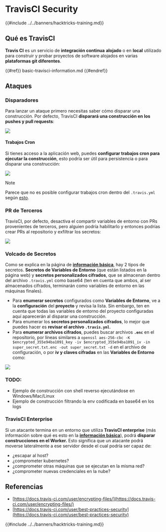 # TravisCI Security

{{#include ../../banners/hacktricks-training.md}}

## Qué es TravisCI

**Travis CI** es un servicio de **integración continua** **alojado** o en **local** utilizado para construir y probar proyectos de software alojados en varias **plataformas git diferentes**.

{{#ref}}
basic-travisci-information.md
{{#endref}}

## Ataques

### Disparadores

Para lanzar un ataque primero necesitas saber cómo disparar una construcción. Por defecto, TravisCI **disparará una construcción en los pushes y pull requests**:

![](<../../images/image (145).png>)

#### Trabajos Cron

Si tienes acceso a la aplicación web, puedes **configurar trabajos cron para ejecutar la construcción**, esto podría ser útil para persistencia o para disparar una construcción:

![](<../../images/image (243).png>)

> [!NOTE]
> Parece que no es posible configurar trabajos cron dentro del `.travis.yml` según [esto](https://github.com/travis-ci/travis-ci/issues/9162).

### PR de Terceros

TravisCI, por defecto, desactiva el compartir variables de entorno con PRs provenientes de terceros, pero alguien podría habilitarlo y entonces podrías crear PRs al repositorio y exfiltrar los secretos:

![](<../../images/image (208).png>)

### Volcado de Secretos

Como se explica en la página de [**información básica**](basic-travisci-information.md), hay 2 tipos de secretos. **Secretos de Variables de Entorno** (que están listados en la página web) y **secretos personalizados cifrados**, que se almacenan dentro del archivo `.travis.yml` como base64 (ten en cuenta que ambos, al ser almacenados cifrados, terminarán como variables de entorno en las máquinas finales).

- Para **enumerar secretos** configurados como **Variables de Entorno**, ve a la **configuración** del **proyecto** y revisa la lista. Sin embargo, ten en cuenta que todas las variables de entorno del proyecto configuradas aquí aparecerán al disparar una construcción.
- Para enumerar los **secretos personalizados cifrados**, lo mejor que puedes hacer es **revisar el archivo `.travis.yml`**.
- Para **enumerar archivos cifrados**, puedes buscar archivos **`.enc`** en el repositorio, por líneas similares a `openssl aes-256-cbc -K $encrypted_355e94ba1091_key -iv $encrypted_355e94ba1091_iv -in super_secret.txt.enc -out super_secret.txt -d` en el archivo de configuración, o por **iv y claves cifradas** en las **Variables de Entorno** como:

![](<../../images/image (81).png>)

### TODO:

- Ejemplo de construcción con shell reverso ejecutándose en Windows/Mac/Linux
- Ejemplo de construcción filtrando la env codificada en base64 en los logs

### TravisCI Enterprise

Si un atacante termina en un entorno que utiliza **TravisCI enterprise** (más información sobre qué es esto en la [**información básica**](basic-travisci-information.md#travisci-enterprise)), podrá **disparar construcciones en el Worker.** Esto significa que un atacante podrá moverse lateralmente a ese servidor desde el cual podría ser capaz de:

- ¿escapar al host?
- ¿comprometer kubernetes?
- ¿comprometer otras máquinas que se ejecutan en la misma red?
- ¿comprometer nuevas credenciales en la nube?

## Referencias

- [https://docs.travis-ci.com/user/encrypting-files/](https://docs.travis-ci.com/user/encrypting-files/)
- [https://docs.travis-ci.com/user/best-practices-security](https://docs.travis-ci.com/user/best-practices-security)

{{#include ../../banners/hacktricks-training.md}}
